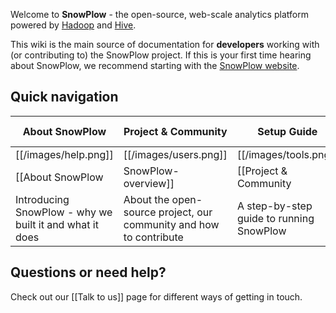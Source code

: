 Welcome to **SnowPlow** - the open-source, web-scale analytics platform powered by [Hadoop](hadoop) and [Hive](hive).

This wiki is the main source of documentation for **developers** working with (or contributing to) the SnowPlow project. If this is your first time hearing about SnowPlow, we recommend starting with the [SnowPlow website][website].

## Quick navigation

| About SnowPlow             | Project & Community              | Setup Guide          | Technical Documentation                  |
|----------------------------|---------------------------------|-------------------------------|---------------------------|
| [[/images/help.png]] | [[/images/users.png]] | [[/images/tools.png]] | [[/images/database.png]] |
| [[About SnowPlow|SnowPlow-overview]] | [[Project & Community|SnowPlow-project-and-community]]       | [[Setup Guide|SnowPlow-setup-guide]] | [[Technical Documentation|SnowPlow-technical-documentation]]|
| Introducing SnowPlow - why we built it and what it does | About the open-source project, our community and how to contribute | A step-by-step guide to running SnowPlow | Detailed technical documentation on SnowPlow and its five sub-systems |

## Questions or need help?

Check out our [[Talk to us]] page for different ways of getting in touch.

[website]: http://snowplowanalytics.com
[hadoop]: http://hadoop.apache.org/
[hive]: http://hive.apache.org/